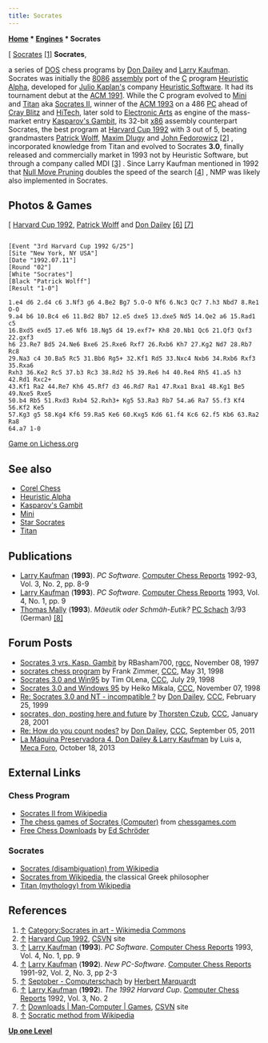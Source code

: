 ```yaml
---
title: Socrates
---
```

**[Home](Home "Home") \* [Engines](Engines "Engines") \* Socrates**



[ [Socrates](Mathematician#Socrates "Mathematician") <a id="cite-note-1" href="#cite-ref-1">[1]</a>
**Socrates**,  

a series of [DOS](MS-DOS "MS-DOS") chess programs by [Don Dailey](Don_Dailey "Don Dailey") and [Larry Kaufman](Larry_Kaufman "Larry Kaufman"). Socrates was initially the [8086](8086 "8086") [assembly](Assembly "Assembly") port of the [C](C "C") program [Heuristic Alpha](Heuristic_Alpha "Heuristic Alpha"), developed for [Julio Kaplan's](Julio_Kaplan "Julio Kaplan") company [Heuristic Software](Heuristic_Software "Heuristic Software"). It had its tournament debut at the [ACM 1991](ACM_1991 "ACM 1991"). While the C program evolved to [Mini](Mini "Mini") and [Titan](Titan "Titan") aka [Socrates II](https://en.wikipedia.org/wiki/Socrates_II), winner of the [ACM 1993](ACM_1993 "ACM 1993") on a 486 [PC](IBM_PC "IBM PC") ahead of [Cray Blitz](Cray_Blitz "Cray Blitz") and [HiTech](HiTech "HiTech"), later sold to [Electronic Arts](index.php?title=Electronic_Arts&action=edit&redlink=1 "Electronic Arts (page does not exist)") as engine of the mass-market entry [Kasparov's Gambit](Kasparov%27s_Gambit "Kasparov's Gambit"), its 32-bit [x86](X86 "X86") assembly counterpart Socrates, the best program at [Harvard Cup 1992](Harvard_Cup_1992 "Harvard Cup 1992") with 3 out of 5, beating grandmasters [Patrick Wolff](https://en.wikipedia.org/wiki/Patrick_Wolff), [Maxim Dlugy](https://en.wikipedia.org/wiki/Maxim_Dlugy) and [John Fedorowicz](https://en.wikipedia.org/wiki/John_Fedorowicz) <a id="cite-note-2" href="#cite-ref-2">[2]</a> , incorporated knowledge from Titan and evolved to Socrates **3.0**, finally released and commercially market in 1993 not by Heuristic Software, but through a company called MDI <a id="cite-note-3" href="#cite-ref-3">[3]</a> .
Since Larry Kaufman mentioned in 1992 that [Null Move Pruning](Null_Move_Pruning "Null Move Pruning") doubles the speed of the search <a id="cite-note-4" href="#cite-ref-4">[4]</a> , NMP was likely also implemented in Socrates. 



## Photos & Games


[
[Harvard Cup 1992](Harvard_Cup_1992 "Harvard Cup 1992"), [Patrick Wolff](https://en.wikipedia.org/wiki/Patrick_Wolff) and [Don Dailey](Don_Dailey "Don Dailey") <a id="cite-note-6" href="#cite-ref-6">[6]</a> <a id="cite-note-7" href="#cite-ref-7">[7]</a>




```

[Event "3rd Harvard Cup 1992 G/25"]
[Site "New York, NY USA"]
[Date "1992.07.11"]
[Round "02"]
[White "Socrates"]
[Black "Patrick Wolff"]
[Result "1-0"]

1.e4 d6 2.d4 c6 3.Nf3 g6 4.Be2 Bg7 5.O-O Nf6 6.Nc3 Qc7 7.h3 Nbd7 8.Re1 O-O
9.a4 b6 10.Bc4 e6 11.Bd2 Bb7 12.e5 dxe5 13.dxe5 Nd5 14.Qe2 a6 15.Rad1 c5
16.Bxd5 exd5 17.e6 Nf6 18.Ng5 d4 19.exf7+ Kh8 20.Nb1 Qc6 21.Qf3 Qxf3 22.gxf3
h6 23.Re7 Bd5 24.Ne6 Bxe6 25.Rxe6 Rxf7 26.Rxb6 Kh7 27.Kg2 Nd7 28.Rb7 Rc8
29.Na3 c4 30.Ba5 Rc5 31.Bb6 Rg5+ 32.Kf1 Rd5 33.Nxc4 Nxb6 34.Rxb6 Rxf3 35.Rxa6
Rxh3 36.Ke2 Rc5 37.b3 Rc3 38.Rd2 h5 39.Re6 h4 40.Re4 Rh5 41.a5 h3 42.Rd1 Rxc2+
43.Kf1 Ra2 44.Re7 Kh6 45.Rf7 d3 46.Rd7 Ra1 47.Rxa1 Bxa1 48.Kg1 Be5 49.Nxe5 Rxe5
50.b4 Rb5 51.Rxd3 Rxb4 52.Rxh3+ Kg5 53.Ra3 Rb7 54.a6 Ra7 55.f3 Kf4 56.Kf2 Ke5
57.Kg3 g5 58.Kg4 Kf6 59.Ra5 Ke6 60.Kxg5 Kd6 61.f4 Kc6 62.f5 Kb6 63.Ra2 Ra8
64.a7 1-0

```

[Game on Lichess.org](https://lichess.org/C4Z14oHv)



## See also


* [Corel Chess](Corel_Chess "Corel Chess")
* [Heuristic Alpha](Heuristic_Alpha "Heuristic Alpha")
* [Kasparov's Gambit](Kasparov%27s_Gambit "Kasparov's Gambit")
* [Mini](Mini "Mini")
* [Star Socrates](Star_Socrates "Star Socrates")
* [Titan](Titan "Titan")


## Publications


* [Larry Kaufman](Larry_Kaufman "Larry Kaufman") (**1993**). *PC Software*. [Computer Chess Reports](Computer_Chess_Reports "Computer Chess Reports") 1992-93, Vol. 3, No. 2, pp. 8-9
* [Larry Kaufman](Larry_Kaufman "Larry Kaufman") (**1993**). *PC Software*. [Computer Chess Reports](Computer_Chess_Reports "Computer Chess Reports") 1993, Vol. 4, No. 1, pp. 9
* [Thomas Mally](Thomas_Mally "Thomas Mally") (**1993**). *Mäeutik oder Schmäh-Eutik?* [PC Schach](PC_Schach "PC Schach") 3/93 (German) <a id="cite-note-8" href="#cite-ref-8">[8]</a>


## Forum Posts


* [Socrates 3 vrs. Kasp. Gambit](http://groups.google.com/group/rec.games.chess.computer/browse_frm/thread/c1a5b8168cfad4c0) by RBasham700, [rgcc](Computer_Chess_Forums "Computer Chess Forums"), November 08, 1997
* [socrates chess program](https://www.stmintz.com/ccc/index.php?id=19583) by Frank Zimmer, [CCC](CCC "CCC"), May 31, 1998
* [Socrates 3.0 and Win95](https://www.stmintz.com/ccc/index.php?id=23297) by Tim OLena, [CCC](CCC "CCC"), July 29, 1998
* [Socrates 3.0 and Windows 95](https://www.stmintz.com/ccc/index.php?id=32052) by Heiko Mikala, [CCC](CCC "CCC"), November 07, 1998
* [Re: Socrates 3.0 and NT - incompatible ?](https://www.stmintz.com/ccc/index.php?id=44614) by [Don Dailey](Don_Dailey "Don Dailey"), [CCC](CCC "CCC"), February 25, 1999
* [socrates, don, posting here and future](https://www.stmintz.com/ccc/index.php?id=152321) by [Thorsten Czub](Thorsten_Czub "Thorsten Czub"), [CCC](CCC "CCC"), January 28, 2001
* [Re: How do you count nodes?](http://www.talkchess.com/forum/viewtopic.php?topic_view=threads&p=422406&t=40269) by [Don Dailey](Don_Dailey "Don Dailey"), [CCC](CCC "CCC"), September 05, 2011
* [La Máquina Preservadora 4. Don Dailey & Larry Kaufman](http://www.foro.meca-web.es/viewtopic.php?f=9&t=72&start=30#p3105) by Luis a, [Meca Foro](Computer_Chess_Forums "Computer Chess Forums"), October 18, 2013


## External Links


### Chess Program


* [Socrates II from Wikipedia](https://en.wikipedia.org/wiki/Socrates_II)
* [The chess games of Socrates (Computer)](http://www.chessgames.com/player/socrates) from [chessgames.com](http://www.chessgames.com/index.html)
* [Free Chess Downloads](http://www.top-5000.nl/cp.htm) by [Ed Schröder](Ed_Schroder "Ed Schroder")


### Socrates


* [Socrates (disambiguation) from Wikipedia](https://en.wikipedia.org/wiki/Socrates_%28disambiguation%29)
* [Socrates from Wikipedia](https://en.wikipedia.org/wiki/Socrates), the classical Greek philosopher
* [Titan (mythology) from Wikipedia](https://en.wikipedia.org/wiki/Titan_%28mythology%29)


## References


1. <a id="cite-ref-1" href="#cite-note-1">↑</a> [Category:Socrates in art - Wikimedia Commons](https://commons.wikimedia.org/wiki/Category:Socrates_in_art)
2. <a id="cite-ref-2" href="#cite-note-2">↑</a> [Harvard Cup 1992](http://www.csvn.nl/index.php?option=com_content&view=article&id=127%3Aharvard-cup-1992&catid=26%3Amens-computer&Itemid=50&lang=en), [CSVN](CSVN "CSVN") site
3. <a id="cite-ref-3" href="#cite-note-3">↑</a> [Larry Kaufman](Larry_Kaufman "Larry Kaufman") (**1993**). *PC Software*. [Computer Chess Reports](Computer_Chess_Reports "Computer Chess Reports") 1993, Vol. 4, No. 1, pp. 9
4. <a id="cite-ref-4" href="#cite-note-4">↑</a> [Larry Kaufman](Larry_Kaufman "Larry Kaufman") (**1992**). *New PC-Software*. [Computer Chess Reports](Computer_Chess_Reports "Computer Chess Reports") 1991-92, Vol. 2, No. 3, pp 2-3
5. <a id="cite-ref-5" href="#cite-note-5">↑</a> [Septober - Computerschach](http://www.septober.de/chess/index.htm) by [Herbert Marquardt](index.php?title=Herbert_Marquardt&action=edit&redlink=1 "Herbert Marquardt (page does not exist)")
6. <a id="cite-ref-6" href="#cite-note-6">↑</a> [Larry Kaufman](Larry_Kaufman "Larry Kaufman") (**1992**). *The 1992 Harvard Cup*. [Computer Chess Reports](Computer_Chess_Reports "Computer Chess Reports") 1992, Vol. 3, No. 2
7. <a id="cite-ref-7" href="#cite-note-7">↑</a> [Downloads | Man-Computer | Games](http://www.csvn.nl/index.php?option=com_docman&task=cat_view&gid=42&Itemid=26&lang=en&limitstart=10), [CSVN](CSVN "CSVN") site
8. <a id="cite-ref-8" href="#cite-note-8">↑</a> [Socratic method from Wikipedia](https://en.wikipedia.org/wiki/Socratic_method)

**[Up one Level](Engines "Engines")**







 
